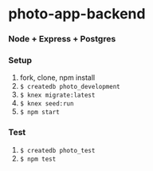 # photo-app-backend
### Node + Express + Postgres

### Setup

1. fork, clone, npm install
1. `$ createdb photo_development`
1. `$ knex migrate:latest`
1. `$ knex seed:run`
1. `$ npm start`

### Test
1. `$ createdb photo_test`
1. `$ npm test`
